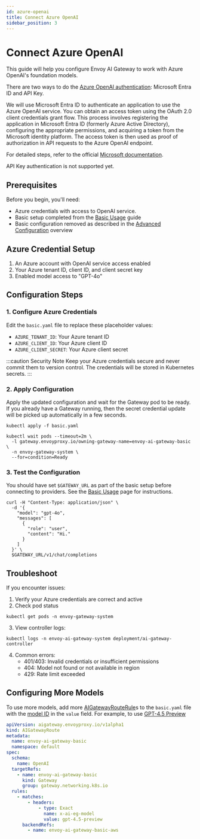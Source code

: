 ```yaml
---
id: azure-openai
title: Connect Azure OpenAI
sidebar_position: 3
---
```


# Connect Azure OpenAI

This guide will help you configure Envoy AI Gateway to work with Azure OpenAI's foundation models.

There are two ways to do the [Azure OpenAI authentication](https://learn.microsoft.com/en-us/azure/ai-services/openai/reference#authentication): Microsoft Entra ID and API Key.

We will use Microsoft Entra ID to authenticate an application to use the Azure OpenAI service. You can obtain an access token using the OAuth 2.0 client credentials grant flow. This process involves registering the application in Microsoft Entra ID (formerly Azure Active Directory), configuring the appropriate permissions, and acquiring a token from the Microsoft identity platform. The access token is then used as proof of authorization in API requests to the Azure OpenAI endpoint.

For detailed steps, refer to the official [Microsoft documentation](https://learn.microsoft.com/en-us/entra/identity-platform/v2-oauth2-client-creds-grant-flow#get-a-token).

API Key authentication is not supported yet.

## Prerequisites

Before you begin, you'll need:

- Azure credentials with access to OpenAI service.
- Basic setup completed from the [Basic Usage](../basic-usage.md) guide
- Basic configuration removed as described in the [Advanced Configuration](./index.md) overview

## Azure Credential Setup

1. An Azure account with OpenAI service access enabled
2. Your Azure tenant ID, client ID, and client secret key
3. Enabled model access to "GPT-4o"

## Configuration Steps

### 1. Configure Azure Credentials

Edit the `basic.yaml` file to replace these placeholder values:

- `AZURE_TENANT_ID`: Your Azure tenant ID
- `AZURE_CLIENT_ID`: Your Azure client ID
- `AZURE_CLIENT_SECRET`: Your Azure client secret

:::caution Security Note
Keep your Azure credentials secure and never commit them to version control.
The credentials will be stored in Kubernetes secrets.
:::

### 2. Apply Configuration

Apply the updated configuration and wait for the Gateway pod to be ready. If you already have a Gateway running, then the secret credential update will be picked up automatically in a few seconds.

```shell
kubectl apply -f basic.yaml

kubectl wait pods --timeout=2m \
  -l gateway.envoyproxy.io/owning-gateway-name=envoy-ai-gateway-basic \
  -n envoy-gateway-system \
  --for=condition=Ready
```

### 3. Test the Configuration

You should have set `$GATEWAY_URL` as part of the basic setup before connecting to providers.
See the [Basic Usage](../basic-usage.md) page for instructions.

```shell
curl -H "Content-Type: application/json" \
  -d '{
    "model": "gpt-4o",
    "messages": [
      {
        "role": "user",
        "content": "Hi."
      }
    ]
  }' \
  $GATEWAY_URL/v1/chat/completions
```

## Troubleshoot

If you encounter issues:

1. Verify your Azure credentials are correct and active
2. Check pod status

```shell
kubectl get pods -n envoy-gateway-system
```

3. View controller logs:

```shell
kubectl logs -n envoy-ai-gateway-system deployment/ai-gateway-controller
```

4. Common errors:
   - 401/403: Invalid credentials or insufficient permissions
   - 404: Model not found or not available in region
   - 429: Rate limit exceeded

## Configuring More Models

To use more models, add more [AIGatewayRouteRule]s to the `basic.yaml` file with the [model ID] in the `value` field. For example, to use [GPT-4.5 Preview]

```yaml
apiVersion: aigateway.envoyproxy.io/v1alpha1
kind: AIGatewayRoute
metadata:
  name: envoy-ai-gateway-basic
  namespace: default
spec:
  schema:
    name: OpenAI
  targetRefs:
    - name: envoy-ai-gateway-basic
      kind: Gateway
      group: gateway.networking.k8s.io
  rules:
    - matches:
        - headers:
            - type: Exact
              name: x-ai-eg-model
              value: gpt-4.5-preview
      backendRefs:
        - name: envoy-ai-gateway-basic-aws
```

[AIGatewayRouteRule]: ../../api/api.mdx#aigatewayrouterule
[model ID]: https://learn.microsoft.com/en-us/azure/ai-services/openai/concepts/models
[GPT-4.5 Preview]: https://learn.microsoft.com/en-us/azure/ai-services/openai/concepts/models?tabs=global-standard%2Cstandard-chat-completions#gpt-45-preview

